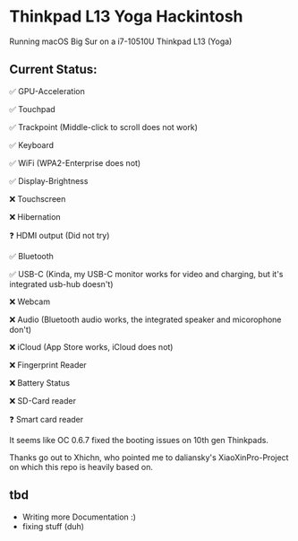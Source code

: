 # Thinkpad L13 Yoga Hackintosh

Running macOS Big Sur on a i7-10510U Thinkpad L13 (Yoga)

## Current Status:

✅ GPU-Acceleration

✅ Touchpad

✅ Trackpoint (Middle-click to scroll does not work)

✅ Keyboard

✅ WiFi (WPA2-Enterprise does not)

✅ Display-Brightness

❌ Touchscreen

❌ Hibernation

❓ HDMI output (Did not try)

✅ Bluetooth

✅ USB-C (Kinda, my USB-C monitor works for video and charging, but it's integrated usb-hub doesn't)

❌ Webcam

❌ Audio (Bluetooth audio works, the integrated speaker and micorophone don't)

❌ iCloud (App Store works, iCloud does not)

❌ Fingerprint Reader

❌ Battery Status

❌ SD-Card reader

❓ Smart card reader


It seems like OC 0.6.7 fixed the booting issues on 10th gen Thinkpads.

Thanks go out to Xhichn, who pointed me to daliansky's XiaoXinPro-Project on which this repo is heavily based on.

## tbd

- Writing more Documentation :)
- fixing stuff (duh)
